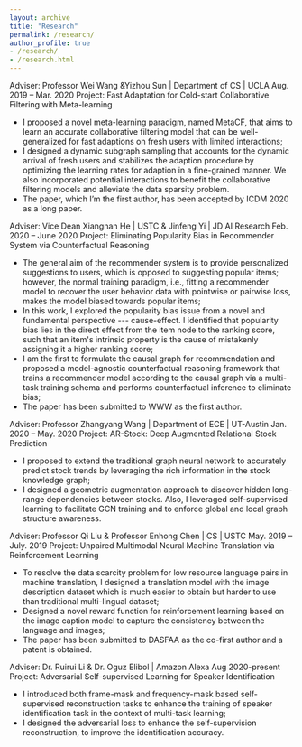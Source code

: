 ```yaml
---
layout: archive
title: "Research"
permalink: /research/
author_profile: true
- /research/
- /research.html
---
```


Adviser: Professor Wei Wang &Yizhou Sun | Department of CS | UCLA       Aug. 2019 – Mar. 2020
Project: Fast Adaptation for Cold-start Collaborative Filtering with Meta-learning
* I proposed a novel meta-learning paradigm, named MetaCF, that aims to learn an accurate collaborative filtering model that can be well-generalized for fast adaptions on fresh users with limited interactions;
* I designed a dynamic subgraph sampling that accounts for the dynamic arrival of fresh users and stabilizes the adaption procedure by optimizing the learning rates for adaption in a fine-grained manner. We also incorporated potential interactions to benefit the collaborative filtering models and alleviate the data sparsity problem.
* The paper, which I’m the first author, has been accepted by ICDM 2020 as a long paper.


Adviser: Vice Dean Xiangnan He | USTC & Jinfeng Yi | JD AI Research       Feb. 2020 – June 2020
Project: Eliminating Popularity Bias in Recommender System via Counterfactual Reasoning
* The general aim of the recommender system is to provide personalized suggestions to users, which is opposed to suggesting popular items; however, the normal training paradigm, i.e., fitting a recommender model to recover the user behavior data with pointwise or pairwise loss, makes the model biased towards popular items;
* In this work, I explored the popularity bias issue from a novel and fundamental perspective --- cause-effect. I identified that popularity bias lies in the direct effect from the item node to the ranking score, such that an item's intrinsic property is the cause of mistakenly assigning it a higher ranking score;
* I am the first to formulate the causal graph for recommendation and proposed a model-agnostic counterfactual reasoning framework that trains a recommender model according to the causal graph via a multi-task training schema and performs counterfactual inference to eliminate bias;
* The paper has been submitted to WWW as the first author. 


Adviser: Professor Zhangyang Wang | Department of ECE | UT-Austin        Jan. 2020 – May. 2020
Project: AR-Stock: Deep Augmented Relational Stock Prediction
* I proposed to extend the traditional graph neural network to accurately predict stock trends by leveraging the rich information in the stock knowledge graph;
* I designed a geometric augmentation approach to discover hidden long-range dependencies between stocks. Also, I leveraged self-supervised learning to facilitate GCN training and to enforce global and local graph structure awareness. 


Adviser: Professor Qi Liu & Professor Enhong Chen | CS | USTC            May. 2019 – July. 2019
Project: Unpaired Multimodal Neural Machine Translation via Reinforcement Learning	
* To resolve the data scarcity problem for low resource language pairs in machine translation, I designed a translation model with the image description dataset which is much easier to obtain but harder to use than traditional multi-lingual dataset;
* Designed a novel reward function for reinforcement learning based on the image caption model to capture the consistency between the language and images;
* The paper has been submitted to DASFAA as the co-first author and a patent is obtained.


Adviser: Dr. Ruirui Li & Dr. Oguz Elibol | Amazon Alexa           Aug 2020-present
Project: Adversarial Self-supervised Learning for Speaker Identification
* I introduced both frame-mask and frequency-mask based self-supervised reconstruction tasks to enhance the training of speaker identification task in the context of multi-task learning;
* I designed the adversarial loss to enhance the self-supervision reconstruction, to improve the identification accuracy.

